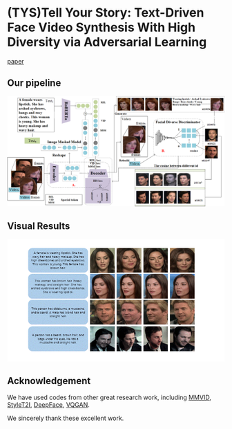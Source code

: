 # (TYS)Tell Your Story: Text-Driven Face Video Synthesis With High Diversity via Adversarial Learning 

[paper](https://ieeexplore.ieee.org/document/10222631)

## Our pipeline
![image](picture/fig222.png)

## Visual Results
![image](picture/readme.gif)

## Acknowledgement
We have used codes from other great research work, including 
[MMVID](https://github.com/snap-research/MMVID), 
[StyleT2I](https://github.com/zhihengli-UR/StyleT2I),
[DeepFace](https://github.com/serengil/deepface), 
[VQGAN](https://github.com/CompVis/taming-transformers).

We sincerely thank these excellent work.
